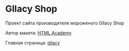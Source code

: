 # Gllacy Shop
Проект сайта производителя мороженого Gllacy Shop

Автор макета: [HTML Academy](https://htmlacademy.ru/)

Главная страница: [gllacy](https://vaivankov.github.io/gllacy/)
